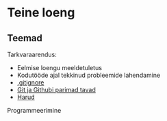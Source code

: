 # Teine loeng

## Teemad

Tarkvaraarendus:

- Eelmise loengu meeldetuletus
- Kodutööde ajal tekkinud probleemide lahendamine
- [.gitignore](../../../Subjects/Software-Development/Topics/Gitignore/README.md)
- [Git ja Githubi parimad tavad](../../../Subjects/Software-Development/Topics/Git-Best-Practices/README.md)
- [Harud]()

Programmeerimine

